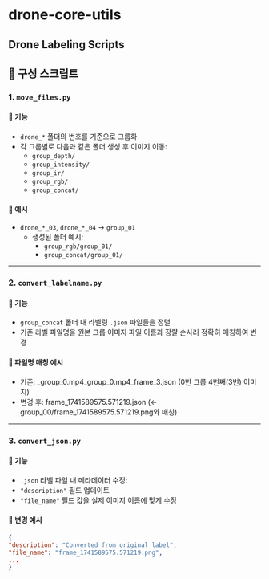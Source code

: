 # drone-core-utils

Drone Labeling Scripts
---

## 📁 구성 스크립트

### 1. `move_files.py`

#### 📌 기능
- `drone_*` 폴더의 번호를 기준으로 그룹화
- 각 그룹별로 다음과 같은 폴더 생성 후 이미지 이동:
  - `group_depth/`
  - `group_intensity/`
  - `group_ir/`
  - `group_rgb/`
  - `group_concat/`

#### 🧪 예시
- `drone_*_03`, `drone_*_04` → `group_01`
  - 생성된 폴더 예시:
    - `group_rgb/group_01/`
    - `group_concat/group_01/`

---

### 2. `convert_labelname.py`

#### 📌 기능
- `group_concat` 폴더 내 라벨링 `.json` 파일들을 정렬
- 기존 라벨 파일명을 원본 그룹 이미지 파일 이름과 장랼 슨사러 정확히 매칭하여 변경

#### 📂 파일명 매칭 예시
- 기존: _group_0.mp4_group_0.mp4_frame_3.json (0번 그룹 4번째(3번) 이미지)
- 변경 후: frame_1741589575.571219.json (← group_00/frame_1741589575.571219.png와 매칭)

---

### 3. `convert_json.py`

#### 📌 기능
- `.json` 라벨 파일 내 메타데이터 수정:
- `"description"` 필드 업데이트
- `"file_name"` 필드 값을 실제 이미지 이름에 맞게 수정

#### 📂 변경 예시
```json
{
"description": "Converted from original label",
"file_name": "frame_1741589575.571219.png",
...
}
